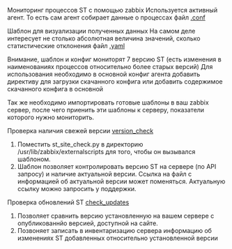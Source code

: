 Мониторинг процессов ST с помощью zabbix
Используется активный агент. То есть сам агент собирает данные о процессах
файл [.conf](https://github.com/seligor/zabbix-conf/blob/master/st7_metrics.conf)

Шаблон для визуализации полученных данных
На самом деле интересует не столько абсолютная величина значений, сколько статистические отклонения
файл [.yaml](https://github.com/seligor/zabbix-conf/blob/master/zabbix_FG7_monitoring.yaml)


Внимание, шаблон и конфиг мониторят 7 версию ST (есть изменения в наименованиях процессов относительно более старых версий)
Для использования необходимо в основной конфиг агента добавить директиву для загрузки скачанного конфига или добавить содержимое скачанного конфига в основной

Так же необходимо импортировать готовые шаблоны в ваш zabbix сервер, после чего приенить эти шаблоны к серверу, показатели которого нужно мониторить. 

Проверка наличия свежей версии
[version_check](https://github.com/seligor/zabbix-conf/tree/master/version_check)
1. Поместить st_site_check.py в директорию /usr/lib/zabbix/externalscripts для того, чтобы он вызывался шаблоном. 
2. Шаблон позволяет контролировать версию ST на сервере (по API запросу) и наличие актуальной версии. 
Ссылка на файл с информацией об актуальной версии может поменяться. Актуальную ссылку можно запросить у поддержки. 

Проверка обновлений ST
[check_updates](https://github.com/seligor/zabbix-conf/tree/master/check_updates)
1. Позволяет сравнить версию установленную на вашем сервере с опубликованнйо версией, доступной на сайте.
2. Позвоняет записать в инвентаризацию сервера информацию об изменениях ST добавленных относительно установленной версии
